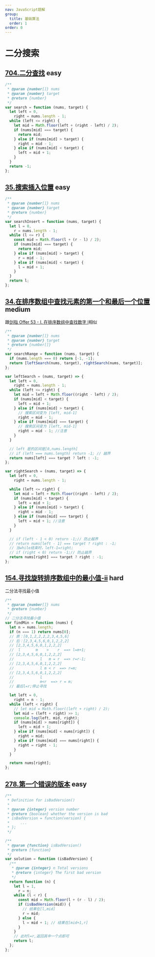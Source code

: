 ```yaml
---
nav: JavaScript题解
group:
  title: 基础算法
  order: 1
order: 0
---
```


# 二分搜索

## [704.二分查找](https://leetcode.cn/problems/binary-search/) <Badge type="success">easy</Badge>

```js
/**
 * @param {number[]} nums
 * @param {number} target
 * @return {number}
 */
var search = function (nums, target) {
  let left = 0,
    right = nums.length - 1;
  while (left <= right) {
    let mid = Math.floor(left + (right - left) / 2);
    if (nums[mid] === target) {
      return mid;
    } else if (nums[mid] > target) {
      right = mid - 1;
    } else if (nums[mid] < target) {
      left = mid + 1;
    }
  }
  return -1;
};
```

## [35.搜索插入位置](https://leetcode.cn/problems/search-insert-position/) <Badge type="success">easy</Badge>

```js
/**
 * @param {number[]} nums
 * @param {number} target
 * @return {number}
 */
var searchInsert = function (nums, target) {
  let l = 0,
    r = nums.length - 1;
  while (l <= r) {
    const mid = Math.floor(l + (r - l) / 2);
    if (nums[mid] === target) {
      return mid;
    } else if (nums[mid] > target) {
      r = mid - 1;
    } else if (nums[mid] < target) {
      l = mid + 1;
    }
  }
  return l;
};
```

## [34.在排序数组中查找元素的第一个和最后一个位置](https://leetcode.cn/problems/find-first-and-last-position-of-element-in-sorted-array/) <Badge type="warning">medium</Badge>

跟[剑指 Offer 53 - I. 在排序数组中查找数字 I](/js-logs/sword-point-offer#剑指-offer-53---i-在排序数组中查找数字-i)相似

```js
/**
 * @param {number[]} nums
 * @param {number} target
 * @return {number[]}
 */
var searchRange = function (nums, target) {
  if (nums.length === 0) return [-1, -1];
  return [leftSearch(nums, target), rightSearch(nums, target)];
};

var leftSearch = (nums, target) => {
  let left = 0,
    right = nums.length - 1;
  while (left <= right) {
    let mid = left + Math.floor((right - left) / 2);
    if (nums[mid] < target) {
      left = mid + 1;
    } else if (nums[mid] > target) {
      // 搜索区间变为 [left, mid-1]
      right = mid - 1;
    } else if (nums[mid] === target) {
      // 搜索区间变为 [left, mid-1]
      right = mid - 1; //注意
    }
  }

  // left 是的区间是[0,nums.length]
  // if (left === nums.length) return -1; // 越界
  return nums[left] === target ? left : -1;
};

var rightSearch = (nums, target) => {
  let left = 0,
    right = nums.length - 1;

  while (left <= right) {
    let mid = left + Math.floor((right - left) / 2);
    if (nums[mid] < target) {
      left = mid + 1;
    } else if (nums[mid] > target) {
      right = mid - 1;
    } else if (nums[mid] === target) {
      left = mid + 1; //注意
    }
  }

  // if (left - 1 < 0) return -1;// 防止越界
  // return nums[left - 1] === target ? right : -1;
  // 当while结束时，left-1=right;
  // if (right < 0) return -1;// 防止越界
  return nums[right] === target ? right : -1;
};
```

## [154.寻找旋转排序数组中的最小值-ii](https://leetcode.cn/problems/find-minimum-in-rotated-sorted-array-ii/) <Badge type="error">hard</Badge>

二分法寻找最小值

```js
/**
 * @param {number[]} nums
 * @return {number}
 */
// 二分法寻找最小值
var findMin = function (nums) {
  let n = nums.length;
  if (n === 1) return nums[0];
  // 原：[0,1,2,2,2,2,3,4,5,6]
  // 后：[2,3,4,5,6,0,1,2,2,2]
  // [2,3,4,5,6,0,1,2,2,2]
  //  l       m    >    r  ==> l=m+1;
  // [2,3,4,5,6,0,1,2,2,2]
  //            l   m = r  ==> r=r-1;
  // [2,3,4,5,6,0,1,2,2,2]
  //            l m < r  ==> r=m;
  // [2,3,4,5,6,0,1,2,2,2]
  //            l
  //            m<r  ==> r = m;
  // 最后l=r;停止寻找

  let left = 0,
    right = n - 1;
  while (left < right) {
    // let mid = Math.floor((left + right) / 2);
    let mid = (left + right) >> 1;
    console.log(left, mid, right);
    if (nums[mid] > nums[right]) {
      left = mid + 1;
    } else if (nums[mid] < nums[right]) {
      right = mid;
    } else if (nums[mid] === nums[right]) {
      right = right - 1;
    }
  }

  return nums[right];
};
```

## [278.第一个错误的版本](https://leetcode.cn/problems/first-bad-version/) <Badge type="success">easy</Badge>

```js
/**
 * Definition for isBadVersion()
 *
 * @param {integer} version number
 * @return {boolean} whether the version is bad
 * isBadVersion = function(version) {
 *     ...
 * };
 */

/**
 * @param {function} isBadVersion()
 * @return {function}
 */
var solution = function (isBadVersion) {
  /**
   * @param {integer} n Total versions
   * @return {integer} The first bad version
   */
  return function (n) {
    let l = 1,
      r = n;
    while (l < r) {
      const mid = Math.floor(l + (r - l) / 2);
      if (isBadVersion(mid)) {
        // 结果在[l,mid]
        r = mid;
      } else {
        l = mid + 1; // 结果在[mid+1,r]
      }
    }
    // 此时l=r,返回其中一个点即可
    return l;
  };
};
```

